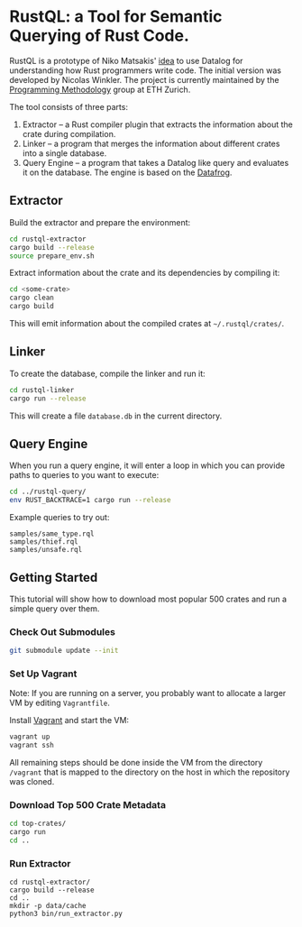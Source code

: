 # RustQL: a Tool for Semantic Querying of Rust Code.

RustQL is a prototype of Niko Matsakis'
[idea](http://smallcultfollowing.com/babysteps/blog/2017/02/17/project-idea-datalog-output-from-rustc/)
to use Datalog for understanding how Rust programmers write code. The
initial version was developed by Nicolas Winkler. The project is
currently maintained by the [Programming
Methodology](http://www.pm.inf.ethz.ch/) group at ETH Zurich.

The tool consists of three parts:

1.  Extractor – a Rust compiler plugin that extracts the information
    about the crate during compilation.
2.  Linker – a program that merges the information about different
    crates into a single database.
3.  Query Engine – a program that takes a Datalog like query and
    evaluates it on the database. The engine is based on the
    [Datafrog](https://crates.io/crates/datafrog).

## Extractor

Build the extractor and prepare the environment:

```bash
cd rustql-extractor
cargo build --release
source prepare_env.sh
```

Extract information about the crate and its dependencies by compiling
it:

```bash
cd <some-crate>
cargo clean
cargo build
```

This will emit information about the compiled crates at `~/.rustql/crates/`.

## Linker

To create the database, compile the linker and run it:

```bash
cd rustql-linker
cargo run --release
```

This will create a file `database.db` in the current directory.

## Query Engine

When you run a query engine, it will enter a loop in which you can
provide paths to queries to you want to execute:

```bash
cd ../rustql-query/
env RUST_BACKTRACE=1 cargo run --release
```

Example queries to try out:

```plain
samples/same_type.rql
samples/thief.rql
samples/unsafe.rql
```

## Getting Started

This tutorial will show how to download most popular 500 crates and run
a simple query over them.

### Check Out Submodules


```bash
git submodule update --init
```

### Set Up Vagrant

Note: If you are running on a server, you probably want to allocate a
larger VM by editing `Vagrantfile`.

Install [Vagrant](https://www.vagrantup.com/) and start the VM:

```bash
vagrant up
vagrant ssh
```

All remaining steps should be done inside the VM from the directory
`/vagrant` that is mapped to the directory on the host in which the
repository was cloned.

### Download Top 500 Crate Metadata

```bash
cd top-crates/
cargo run
cd ..
```

### Run Extractor

```
cd rustql-extractor/
cargo build --release
cd ..
mkdir -p data/cache
python3 bin/run_extractor.py
```
